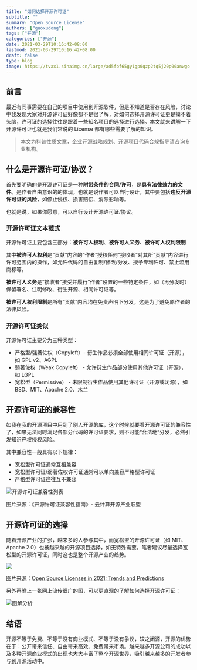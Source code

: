 ```yaml
---
title: "如何选择开源许可证"
subtitle: ""
summary: "Open Source License"
authors: ["guoxudong"]
tags: ["开源"]
categories: ["开源"]
date: 2021-03-29T10:16:42+08:00
lastmod: 2021-03-29T10:16:42+08:00
draft: false
type: blog
image: https://tvax1.sinaimg.cn/large/ad5fbf65gy1gp0qzp2tq5j20p00anwgo.jpg
---
```

## 前言

最近有同事需要在自己的项目中使用到开源软件，但是不知道是否存在风险，讨论中我发现大家对开源许可证好像都不是很了解，对如何选择开源许可证更是摸不着头脑，许可证的选择往往是跟着一些知名项目的选择进行选择。本文就来讲解一下开源许可证也就是我们常说的 License 都有哪些需要了解的知识。

>本文为科普性质文章，企业开源战略规划、开源项目代码合规指导请咨询专业机构。

## 什么是开源许可证/协议？

首先要明确的是开源许可证是一种**附带条件的合同/许可**，是**具有法律效力的文件**。是作者自由意识的的体现，也就是说作者可以自行设计，其中要包括**违反开源许可证的风险**，如停止侵权、损害赔偿、消除影响等。

也就是说，如果你愿意，可以自行设计开源许可证/协议。

### 开源许可证文本范式

开源许可证主要包含三部分：**被许可人权利**、**被许可人义务**、**被许可人权利限制**

其中**被许可人权利**是“贡献”内容的“作者”授权任何“接收者”对其所“贡献”内容进行许可范围内的操作，如允许代码的自由复制/修改/分发、授予专利许可、禁止滥用商标等。

**被许可人义务**是“接收者”接受并履行“作者”设置的一些特定条件，如（再分发时）保留署名、注明修改、衍生开源、相同许可证等。

**被许可人权利限制**是所有“贡献”内容均在免责声明下分发，这是为了避免原作者的法律风险。


### 开源许可证类似

开源许可证主要分为三种类型：

- 严格型/强著佐权（Copyleft）- 衍生作品必须全部使用相同许可证（开源），如 GPL v2、AGPL
- 弱著佐权（Weak Copyleft） - 允许衍生作品部分使用其他许可证（开源），如 LGPL
- 宽松型（Permissive） - 未限制衍生作品使用其他许可证（开源或闭源），如 BSD、MIT、Apache 2.0、木兰

## 开源许可证的兼容性

如我在我的开源项目中用到了别人开源的库，这个时候就要看开源许可证的兼容性了，如果无法同时满足各部分代码的许可证要求，则不可能“合法地”分发，必然引发知识产权侵权风险。

其中兼容性一般具有以下规律：

- 宽松型许可证通常互相兼容
- 宽松型许可证/弱著佐权许可证通常可以单向兼容严格型许可证
- 严格型许可证往往互不兼容

![开源许可证兼容性列表](https://tvax2.sinaimg.cn/large/ad5fbf65gy1gp0llx9xobj21o00r6hdt.jpg)

图片来源：《开源许可证兼容性指南》- 云计算开源产业联盟

## 开源许可证的选择

随着开源产业的扩张，越来多的人参与其中，而宽松型的开源许可证（如 MIT、Apache 2.0）也被越来越的开源项目选择，如无特殊需要，笔者建议尽量选择宽松型的开源许可证，同时这也是整个开源产业的趋势。

![](https://tvax4.sinaimg.cn/large/ad5fbf65gy1gp0lqc78h3j20zl0k075j.jpg)

图片来源：[Open Source Licenses in 2021: Trends and Predictions](https://resources.whitesourcesoftware.com/blog-whitesource/open-source-licenses-trends-and-predictions)

另外再附上一张网上流传很广的图，可以更直观的了解如何选择开源许可证：

![图解分析](https://tva2.sinaimg.cn/large/ad5fbf65gy1gp0lcmehjqj20m80dw3zd.jpg)

## 结语

开源不等于免费、不等于没有商业模式、不等于没有争议，较之闭源，开源的优势在于：公开带来信任、自由带来高效、免费带来市场。越来越多开源公司的成功以及多种开源商业模式的出现也大大丰富了整个开源世界，吸引越来越多的开发者参与到开源活动中。